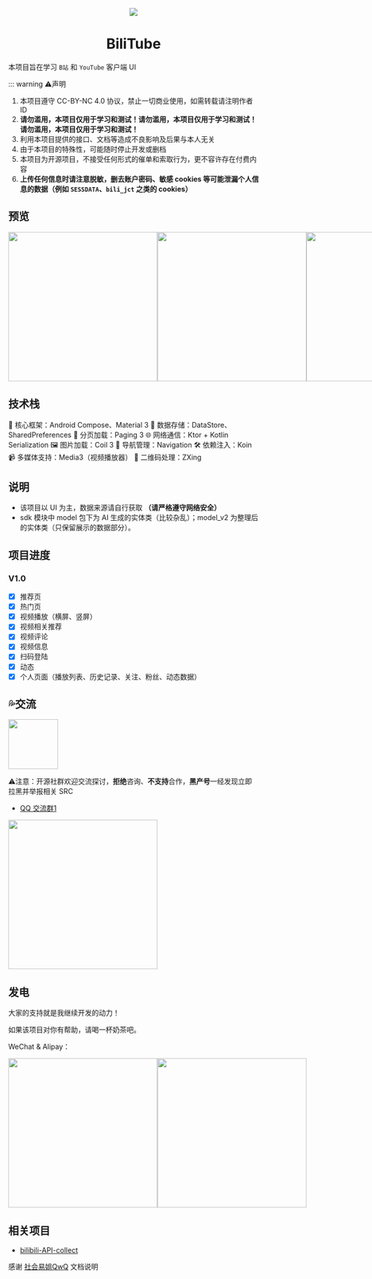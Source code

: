 <p align="center">
    <img src="./assets/img/logo_light.png"  />
</p>
<h1 align="center">BiliTube</h1>

本项目旨在学习 `B站` 和 `YouTube` 客户端 UI

::: warning ⚠️声明

1. 本项目遵守 CC-BY-NC 4.0 协议，禁止一切商业使用，如需转载请注明作者 ID
2. **请勿滥用，本项目仅用于学习和测试！请勿滥用，本项目仅用于学习和测试！请勿滥用，本项目仅用于学习和测试！**
3. 利用本项目提供的接口、文档等造成不良影响及后果与本人无关
4. 由于本项目的特殊性，可能随时停止开发或删档
5. 本项目为开源项目，不接受任何形式的催单和索取行为，更不容许存在付费内容
6. **上传任何信息时请注意脱敏，删去账户密码、敏感 cookies 等可能泄漏个人信息的数据（例如 `SESSDATA`、`bili_jct` 之类的 cookies）**

## 预览

<div style="display: flex;">
    <img src="./assets/img/Screenshot_1.jpg" style="width: 300; height: auto;">
    <img src="./assets/img/Screenshot_2.jpg" style="width: 300; height: auto;">
    <img src="./assets/img/Screenshot_3.jpg" style="width: 300; height: auto;">
    <img src="./assets/img/Screenshot_4.jpg" style="width: 300; height: auto;">
    <img src="./assets/img/Screenshot_5.jpg" style="width: 300; height: auto;">
    <img src="./assets/img/Screenshot_6.jpg" style="width: 300; height: auto;">
    <img src="./assets/img/Screenshot_7.jpg" style="width: 300; height: auto;">
    <img src="./assets/img/Screenshot_8.jpg" style="width: 300; height: auto;">
    <img src="./assets/img/Screenshot_9.jpg" style="width: 300; height: auto;">
    <img src="./assets/img/Screenshot_10.jpg" style="width: 300; height: auto;">
    <img src="./assets/img/Screenshot_11.jpg" style="width: 300; height: auto;">
    <img src="./assets/img/Screenshot_12.jpg" style="max-width: 15%; height: auto;">
    <img src="./assets/img/Screenshot_13.jpg" style="max-width: 15%; height: auto;">
</div>


## 技术栈

🚀 核心框架：Android Compose、Material 3
💾 数据存储：DataStore、SharedPreferences
📄 分页加载：Paging 3
🌐 网络通信：Ktor + Kotlin Serialization
🖼️ 图片加载：Coil 3
🧭 导航管理：Navigation
🛠️ 依赖注入：Koin
📹 多媒体支持：Media3（视频播放器）
🔳 二维码处理：ZXing

## 说明

- 该项目以 UI 为主，数据来源请自行获取 **（请严格遵守网络安全）**
- sdk 模块中 model 包下为 AI 生成的实体类（比较杂乱）；model_v2 为整理后的实体类（只保留展示的数据部分）。

## 项目进度

### V1.0

- [x] 推荐页
- [x] 热门页
- [x] 视频播放（横屏、竖屏）
- [x] 视频相关推荐
- [x] 视频评论
- [x] 视频信息
- [x] 扫码登陆
- [x] 动态
- [x] 个人页面（播放列表、历史记录、关注、粉丝、动态数据）

## 💦交流

<img src="./assets/img/avatar.png" width="100" height="100" />

⚠注意：开源社群欢迎交流探讨，**拒绝**咨询、**不支持**合作，**黑产号**一经发现立即拉黑并举报相关 SRC

- [QQ 交流群1](https://qm.qq.com/q/lgnFYGDHOM)

<div style="display: flex;">
    <img src="./assets/img/qq_1.jpg" style="width: 300; height: auto;">
</div>

## 发电

大家的支持就是我继续开发的动力！

如果该项目对你有帮助，请喝一杯奶茶吧。

WeChat & Alipay：

<div style="display: flex;">
    <img src="./assets/img/alipay.jpg" width="300" height="300"/>
    <img src="./assets/img/weixin.png" width="300" height="300" />
</div>

## 相关项目

- [bilibili-API-collect](https://github.com/SocialSisterYi/bilibili-API-collect.git)

感谢 [社会易姐QwQ](https://github.com/SocialSisterYi) 文档说明

